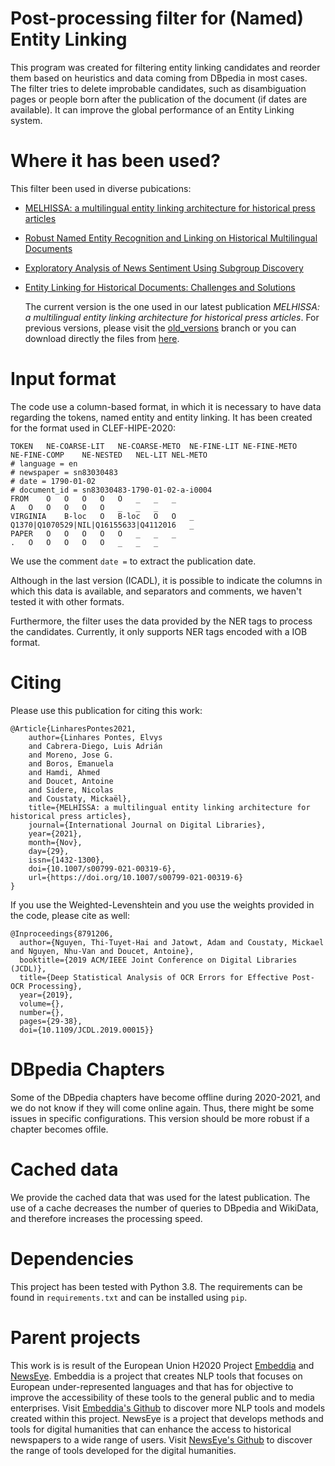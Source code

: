 # Post-processing filter for (Named) Entity Linking

This program was created for filtering entity linking candidates and reorder them based on heuristics and data coming from DBpedia in most cases. The filter tries to delete improbable candidates, such as disambiguation pages or people born after the publication of the document (if dates are available). It can improve the global performance of an Entity Linking system.

# Where it has been used?

This filter been used in diverse pubications:

* [MELHISSA: a multilingual entity linking architecture for historical press articles](https://doi.org/10.1007/s00799-021-00319-6)

* [Robust Named Entity Recognition and Linking on Historical Multilingual Documents](http://ceur-ws.org/Vol-2696/paper_171.pdf)

* [Exploratory Analysis of News Sentiment Using Subgroup Discovery](https://www.aclweb.org/anthology/2021.bsnlp-1.7/)

* [Entity Linking for Historical Documents: Challenges and Solutions](https://link.springer.com/chapter/10.1007/978-3-030-64452-9_19)

	The current version is the one used in our latest publication _MELHISSA: a multilingual entity linking architecture for historical press articles_. For previous versions, please visit the [old_versions](https://github.com/EMBEDDIA/NEL_Filter/tree/old_versions) branch or you can download  directly the files from [here](https://github.com/EMBEDDIA/NEL_Filter/releases/tag/EMBEDDIA_D2.7). 

# Input format

The code use a column-based format, in which it is necessary to have data regarding the tokens, named entity and entity linking. It has been created for the format used in CLEF-HIPE-2020:

```
TOKEN	NE-COARSE-LIT	NE-COARSE-METO	NE-FINE-LIT	NE-FINE-METO	NE-FINE-COMP	NE-NESTED	NEL-LIT	NEL-METO
# language = en
# newspaper = sn83030483
# date = 1790-01-02
# document_id = sn83030483-1790-01-02-a-i0004
FROM	O	O	O	O	O	_	_	_
A	O	O	O	O	O	_	_	_
VIRGINIA	B-loc	O	B-loc	O	O	_	Q1370|Q1070529|NIL|Q16155633|Q4112016	_
PAPER	O	O	O	O	O	_	_	_
.	O	O	O	O	O	_	_	_
```

We use the comment `date =` to extract the publication date.

Although in the last version (ICADL), it is possible to indicate the columns in which this data is available, and separators and comments, we haven't tested it with other formats.

Furthermore, the filter uses the data provided by the NER tags to process the candidates. Currently, it only supports NER tags encoded with a IOB format.

# Citing

Please use this publication for citing this work:

```
@Article{LinharesPontes2021,
	author={Linhares Pontes, Elvys
	and Cabrera-Diego, Luis Adrián
	and Moreno, Jose G.
	and Boros, Emanuela
	and Hamdi, Ahmed
	and Doucet, Antoine
	and Sidere, Nicolas
	and Coustaty, Mickaël},
	title={MELHISSA: a multilingual entity linking architecture for historical press articles},
	journal={International Journal on Digital Libraries},
	year={2021},
	month={Nov},
	day={29},
	issn={1432-1300},
	doi={10.1007/s00799-021-00319-6},
	url={https://doi.org/10.1007/s00799-021-00319-6}
}
```

If you use the Weighted-Levenshtein and you use the weights provided in the code, please cite as well:

```
@Inproceedings{8791206,
  author={Nguyen, Thi-Tuyet-Hai and Jatowt, Adam and Coustaty, Mickael and Nguyen, Nhu-Van and Doucet, Antoine},
  booktitle={2019 ACM/IEEE Joint Conference on Digital Libraries (JCDL)}, 
  title={Deep Statistical Analysis of OCR Errors for Effective Post-OCR Processing}, 
  year={2019},
  volume={},
  number={},
  pages={29-38},
  doi={10.1109/JCDL.2019.00015}}

```

# DBpedia Chapters

Some of the DBpedia chapters have become offline during 2020-2021, and we do not know if they will come online again. Thus, there might be some issues in specific configurations. This version should be more robust if a chapter becomes offile.

# Cached data

We provide the cached data that was used for the latest publication. The use of a cache decreases the number of queries to DBpedia and WikiData, and therefore increases the processing speed.

# Dependencies

This project has been tested with Python 3.8. The requirements can be found in `requirements.txt` and can be installed using `pip`.

# Parent projects

This work is is result of the European Union H2020 Project [Embeddia](http://embeddia.eu/) and [NewsEye](https://www.newseye.eu/). Embeddia is a project that creates NLP tools that focuses on European under-represented languages and that has for objective to improve the accessibility of these tools to the general public and to media enterprises. Visit [Embeddia's Github](https://github.com/orgs/EMBEDDIA/) to discover more NLP tools and models created within this project. NewsEye is a project that develops methods and tools for digital humanities that can enhance the access to historical newspapers to a wide range of users. Visit [NewsEye's Github](https://github.com/newseye) to discover the range of tools developed for the digital humanities. 

